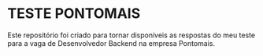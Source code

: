 # TESTE PONTOMAIS

Este repositório foi criado para tornar disponíveis as respostas do meu teste para a vaga de Desenvolvedor Backend
na empresa Pontomais.
